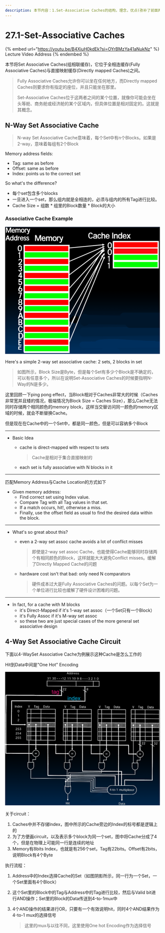 ```yaml
---
description: 本节内容：1.Set-Associative Caches的结构，理念，优点(弥补了前面两种Caches的缺点)；2.4-Way Set Associative Cache Circuit的执行流程
---
```


# 27.1-Set-Associative Caches

{% embed url="https://youtu.be/B4XiuH0kdEk?si=OYrBMzYa41aNukNz" %}
Lecture Video Address
{% endembed %}

本节将Set Associative Caches(组相联缓存)，它位于全相连缓存(Fully Associative Caches)与直接映射缓存(Directly mapped Caches)之间。

> Fully Associative Caches允许你可以坐在任何地方，而Directly mapped Caches则要求你有指定的座位，并且只能坐在那里。
>
> Set-Associative Caches位于这两者之间的某个位置，就像你可能会坐在头等舱、商务舱或经济舱的某个区域内，但具体位置是相对固定的。这就是其概念。

## N-Way Set Associative Cache

> N-way Set Associative Cache意味着，每个Set中有n个Blocks。如果是2-way，意味着每组有2个Block

Memory address fields:

- Tag: same as before
- Offset: same as before
- Index: points us to the correct set

So what's the difference?

- 每个set包含多个blocks
- 一旦进入一个set，那么组内就是全相连的，必须与组内的所有Tag进行比较。
- Cache Size = 组数 * 组里的Block数量 * Block的大小

### Associative Cache Example

![Associative Cache Example](.image/image-20240624212354850.png)

Here's a simple 2-way set associative cache: 2 sets, 2 blocks in set

> 如图所示，Block Size是Byte，但是每个Set有多少个Block是不确定的，可以有任意多个，所以在说明Set-Associative Caches的时候要指明N-Way的N是多少。

这里回顾一下ping pong effect，当Block相对于Caches非常大的时候（Caches非常宽并且矮的情况，极端情况为Block Size = Caches Size），那么Cache无法同时存储两个相同颜色的memory block，这样当交替访问同一颜色的memory区域的时候，就会不断替换Cache。

但是现在在Cache中的一个Set中，都是同一颜色，但是可以容纳多个Block

---

- Basic Idea
    - cache is direct-mapped with respect to sets
    
        > Cache是相对于集合直接映射的
    
    - each set is fully associative with N blocks in it

---

匹配Memory Address与Cache Location的方式如下

- Given memory address:
    - Find correct set using Index value.
    - Compare Tag with all Tag values in that set.
    - If a match occurs, hit!, otherwise a miss.
    - Finally, use the offset field as usual to find the desired data within the block.

---

- What's so great about this?
    - even a 2-way set assoc cache avoids a lot of conflict misses
    
        > 即使是2-way set assoc Cache，也能使得Cache能够同时存储两个有相同颜色的Block，这样就能大大避免Conflict misses。缓解了Directly Mapped Cache的问题
    
    - hardware cost isn't that bad: only need N comparators
    
        > 硬件成本过大是Fully Associative Caches的问题。以每个Set为一个单位进行比较也缓解了硬件设计困难的问题。

---

- In fact, for a cache with M blocks
    - it's Direct-Mapped if it's 1-way set assoc（一个Set只有一个Block）
    - it's Fully Assoc if it's M-way set assoc
    - so these two are just special cases of the more general set associative design

## 4-Way Set Associative Cache Circuit

下面以4-WaySet Associative Cache为例展示这种Cache是怎么工作的

Hit到Data中间是"One Hot" Encoding

![4-Way Set Associative Cache Circuit](.image/image-20240624161327971.png)

关于circuit：

1. Caches中并不存储Index，图中所示的Cache旁边的Index的标号都是逻辑上的
2. 为了方便画circuit，以及表示多个block为同一个set，图中将Cache分成了4个，但是在物理上可能同一行是连续的地址
3. Memory有8bits Index，也就是有256个set，Tag有22bits。Offset有2bits，说明Block有4个Byte

执行流程：

1. Address中的Index选择Cache的Set（如图阴影所示，同一行为一个Set，一个Set里面有4个Block）

2. 这个Set里的Block中的Tag与Address中的Tag进行比较，然后与Valid bit进行AND操作；Set里的Block的Data传送到4-to-1mux中

3. 4个AND操作的结果进行OR，只要有一个有效说明hit，同时4个AND结果作为4-to-1 mux的选择信号

    > 这里的mux与以往不同，这里使用One hot Encoding作为选择信号
